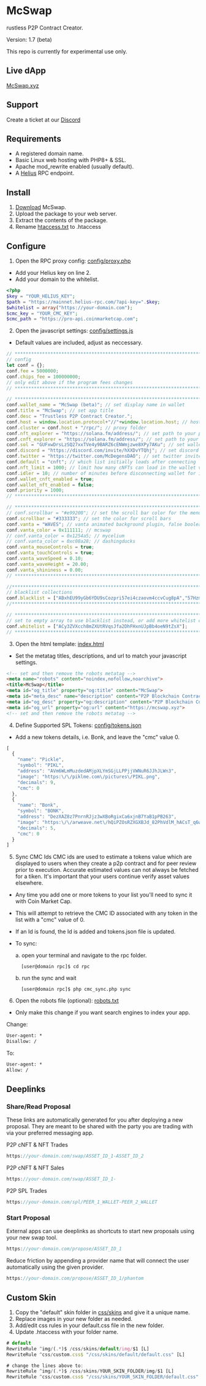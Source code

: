 # McSwap
rustless P2P Contract Creator.

Version: 1.7 (beta)

This repo is currently for experimental use only.

## Live dApp
[McSwap.xyz](https://mcswap.xyz)

## Support
Create a ticket at our [Discord](https://discord.com/invite/hXXDvYTQhj)

## Requirements
* A registered domain name.
* Basic Linux web hosting with PHP8+ & SSL.
* Apache mod_rewrite enabled (usually default).
* A [Helius](https://www.helius.dev) RPC endpoint.

## Install
1. [Download](https://github.com/McDegens-DAO/McSwap/archive/refs/heads/main.zip) McSwap.
2. Upload the package to your web server.
3. Extract the contents of the package.
4. Rename [htaccess.txt](https://github.com/McDegens-DAO/McSwap/blob/main/htaccess.txt) to .htaccess

## Configure
1. Open the RPC proxy config: [config/proxy.php](https://github.com/McDegens-DAO/McSwap/blob/main/config/proxy.php)
* Add your Helius key on line 2.
* Add your domain to the whitelist.
```php
<?php
$key = "YOUR_HELIUS_KEY";
$path = "https://mainnet.helius-rpc.com/?api-key=".$key;
$whitelist = array("https://your-domain.com");
$cmc_key = "YOUR_CMC_KEY";
$cmc_path = "https://pro-api.coinmarketcap.com";
```

2. Open the javascript settings: [config/settings.js](https://github.com/McDegens-DAO/McSwap/blob/main/config/settings.js)
* Default values are included, adjust as neccessary.
```javascript
// ************************************************************************************
// config
let conf = {};
conf.fee = 5000000;
conf.chips_fee = 100000000;
// only edit above if the program fees changes
// ************************************************************************************

// ************************************************************************************
conf.wallet_name = "McSwap (beta)"; // set display name in wallet
conf.title = "McSwap"; // set app title
conf.desc = "Trustless P2P Contract Creator.";
conf.host = window.location.protocol+"//"+window.location.host; // host domain
conf.cluster = conf.host + "/rpc/"; // proxy folder
conf.nft_explorer = "https://solana.fm/address/"; // set path to your preferred nft explorer 
conf.cnft_explorer = "https://solana.fm/address/"; // set path to your preferred cnft explorer 
conf.sol = "GUFxwDrsLzSQ27xxTVe4y9BARZ6cENWmjzwe8XPy7AKu"; // set wallet you wish to receive sol donations
conf.discord = "https://discord.com/invite/hXXDvYTQhj"; // set discord invite
conf.twitter = "https://twitter.com/McDegensDAO"; // set twitter invite
conf.default = "cnft"; // which list initially loads after connecting
conf.nft_limit = 1000; // limit how many cNFTs can load in the wallet viewer
conf.idler = 10; // number of minutes before disconnecting wallet for inactivity
conf.wallet_cnft_enabled = true;
conf.wallet_nft_enabled = false;
conf.priority = 1000;
// ************************************************************************************

// ************************************************************************************
// conf.scrollbar = "#e99200"; // set the scroll bar color for the menu
conf.scrollbar = "#333333"; // set the color for scroll bars
conf.vanta = "WAVES"; // vanta animated background plugin, false boolean will exclude vanta
conf.vanta_color = 0x111111; // mcswap
// conf.vanta_color = 0x1254a5; // mycelium
// conf.vanta_color = 0xc08a28; // dashingducks
conf.vanta_mouseControls = true;
conf.vanta_touchControls = true;
conf.vanta_waveSpeed = 0.10;
conf.vanta_waveHeight = 20.00;
conf.vanta_shininess = 0.00;
// ************************************************************************************

//************************************************************************************
// blacklist collections
conf.blacklist = ["ABxhEU99yGb6YDU9sCozpri57ei4czaovm4ccvCug8pA","57HzmaoGCVFpwPg78E2gqC23ZpXS2jKpSv2TmWHoGGpA"];
//************************************************************************************

// ************************************************************************************
// set to empty array to use blacklist instead, or add more whitelist collections
conf.whitelist = ["ACy3ZVXcch8mZXUtRVqsJfa2DhFHxnUJpBb4oeN9tZsX"];
// ************************************************************************************
```

3. Open the html template: [index.html](https://github.com/McDegens-DAO/McSwap/blob/main/index.html)
* Set the metatag titles, descriptions, and url to match your javascript settings.
```html
<!-- set and then remove the robots metatag -->
<meta name="robots" content="noindex,nofollow,noarchive">
<title>McSwap</title>
<meta id="og_title" property="og:title" content="McSwap">
<meta id="meta_desc" name="description" content="P2P Blockchain Contract Creator." />
<meta id="og_desc" property="og:description" content="P2P Blockchain Contract Creator.">
<meta id="og_url" property="og:url" content="https://mcswap.xyz">
<!-- set and then remove the robots metatag -->
```

4. Define Supported SPL Tokens: [config/tokens.json](https://github.com/McDegens-DAO/McSwap/blob/main/config/tokens.json)
* Add a new tokens details, i.e. Bonk, and leave the "cmc" value 0.
```javascript
[
  {
    "name": "Pickle",
    "symbol": "PIKL",
    "address": "AVm6WLmMuzdedAMjpXLYmSGjLLPPjjVWNuR6JJhJLWn3",
    "image": "https:\/\/piklme.com\/pictures\/PIKL.png",
    "decimals": 9,
    "cmc": 0
  },
  {
    "name": "Bonk",
    "symbol": "BONK",
    "address": "DezXAZ8z7PnrnRJjz3wXBoRgixCa6xjnB7YaB1pPB263",
    "image": "https:\/\/arweave.net\/hQiPZOsRZXGXBJd_82PhVdlM_hACsT_q6wqwf5cSY7I",
    "decimals": 5,
    "cmc": 0
  }
]
```

5. Sync CMC Ids
CMC ids are used to estimate a tokens value which are displayed to users when they create a p2p contract and for peer review prior to execution.
Accurate estimated values can not always be fetched for a tiken. It's important that your users continue verify asset values elsewhere.

* Any time you add one or more tokens to your list you'll need to sync it with Coin Market Cap.
* This will attempt to retrieve the CMC ID associated with any token in the list with a "cmc" value of 0.
* If an Id is found, the Id is added and tokens.json file is updated.
* To sync:

  a. open your terminal and navigate to the rpc folder.
  ```cli
    [user@domain rpc]$ cd rpc
  ```
  b. run the sync and wait
  ```cli
    [user@domain rpc]$ php cmc_sync.php sync
  ```
  

6. Open the robots file (optional): [robots.txt](https://github.com/McDegens-DAO/McSwap/blob/main/robots.txt)
* Only make this change if you want search engines to index your app.

Change:
```txt
User-agent: *
Disallow: /
```
To:
```txt
User-agent: *
Allow: /
```

## Deeplinks

### Share/Read Proposal
These links are automatically generated for you after deploying a new proposal. They are meant to be shared with the party you are trading with via your preferred messaging app.

P2P cNFT & NFT Trades
```javascript
https://your-domain.com/swap/ASSET_ID_1-ASSET_ID_2
```
P2P cNFT & NFT Sales
```javascript
https://your-domain.com/swap/ASSET_ID_1-
```
P2P SPL Trades
```javascript
https://your-domain.com/spl/PEER_1_WALLET-PEER_2_WALLET
```

### Start Proposal
External apps can use deeplinks as shortcuts to start new proposals using your new swap tool.
```javascript
https://your-domain.com/propose/ASSET_ID_1
```
Reduce friction by appending a provider name that will connect the user automatically using the given provider.
```javascript
https://your-domain.com/propose/ASSET_ID_1/phantom
```

## Custom Skin
1. Copy the "default" skin folder in [css/skins](https://github.com/McDegens-DAO/McSwap/tree/main/css/skins) and give it a unique name.
2. Replace images in your new folder as needed.
3. Add/edit css rules in your default.css file in the new folder.
4. Update .htaccess with your folder name.
```javascript
# default
RewriteRule ^img/(.*)$ /css/skins/default/img/$1 [L]
RewriteRule ^css/custom.css$ "/css/skins/default/default.css" [L]

# change the lines above to:
RewriteRule ^img/(.*)$ /css/skins/YOUR_SKIN_FOLDER/img/$1 [L]
RewriteRule ^css/custom.css$ "/css/skins/YOUR_SKIN_FOLDER/default.css" [L]
```
